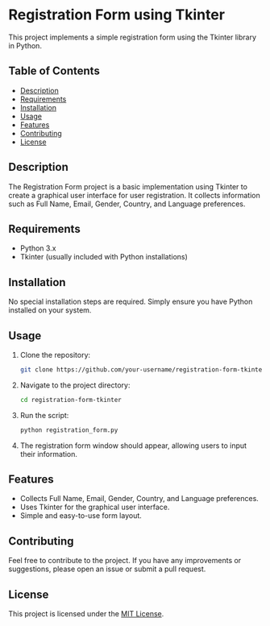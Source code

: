 # Registration Form using Tkinter

This project implements a simple registration form using the Tkinter library in Python.

## Table of Contents

- [Description](#description)
- [Requirements](#requirements)
- [Installation](#installation)
- [Usage](#usage)
- [Features](#features)
- [Contributing](#contributing)
- [License](#license)

## Description

The Registration Form project is a basic implementation using Tkinter to create a graphical user interface for user registration. It collects information such as Full Name, Email, Gender, Country, and Language preferences.

## Requirements

- Python 3.x
- Tkinter (usually included with Python installations)

## Installation

No special installation steps are required. Simply ensure you have Python installed on your system.

## Usage

1. Clone the repository:

   ```bash
   git clone https://github.com/your-username/registration-form-tkinter.git
   ```

2. Navigate to the project directory:

   ```bash
   cd registration-form-tkinter
   ```

3. Run the script:

   ```bash
   python registration_form.py
   ```

4. The registration form window should appear, allowing users to input their information.

## Features

- Collects Full Name, Email, Gender, Country, and Language preferences.
- Uses Tkinter for the graphical user interface.
- Simple and easy-to-use form layout.

## Contributing

Feel free to contribute to the project. If you have any improvements or suggestions, please open an issue or submit a pull request.

## License

This project is licensed under the [MIT License](LICENSE).
